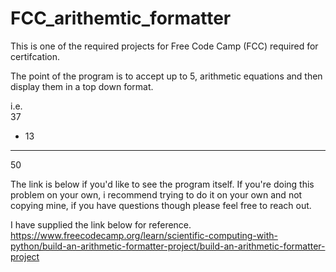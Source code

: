 # FCC_arithemtic_formatter


This is one of the required projects for Free Code Camp (FCC) required for certifcation.

The point of the program is to accept up to 5, arithmetic equations and then display them in a top down format.

i.e.   
  37
+ 13 
----
50

The link is below if you'd like to see the program itself.  If you're doing this problem on your own, i recommend trying to do it on your own and not copying mine, if you have questions though please feel free to reach out. 

I have supplied the link below for reference.
https://www.freecodecamp.org/learn/scientific-computing-with-python/build-an-arithmetic-formatter-project/build-an-arithmetic-formatter-project